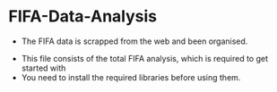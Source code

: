 # FIFA-Data-Analysis

* The FIFA data is scrapped from the web and been organised.
- This file consists of the total FIFA analysis, which is required to get started with
- You need to install the required libraries before using them.
